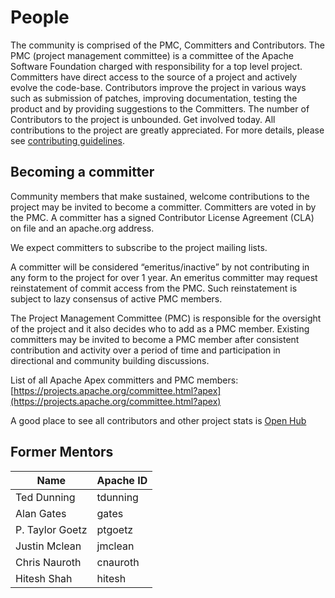 # People

The community is comprised of the PMC, Committers and Contributors. The PMC (project management committee) is a committee of the Apache Software Foundation charged with responsibility for a top level project. Committers have direct access to the source of a project and actively evolve the code-base. Contributors improve the project in various ways such as submission of patches, improving documentation, testing the product and by providing suggestions to the Committers. The number of Contributors to the project is unbounded. Get involved today. All contributions to the project are greatly appreciated. For more details, please see [contributing guidelines](contributing.html).

## Becoming a committer

Community members that make sustained, welcome contributions to the project may be invited to become a committer. Committers are voted in by the PMC. A committer has a signed Contributor License Agreement (CLA) on file and an apache.org address.

We expect committers to subscribe to the project mailing lists.

A committer will be considered “emeritus/inactive” by not contributing in any form to the project for over 1 year. An emeritus committer may request reinstatement of commit access from the PMC. Such reinstatement is subject to lazy consensus of active PMC members.

The Project Management Committee (PMC) is responsible for the oversight of the project and it also decides who to add as a PMC member. Existing committers may be invited to become a PMC member after consistent contribution and activity over a period of time and participation in directional and community building discussions.

List of all Apache Apex committers and PMC members:  [https://projects.apache.org/committee.html?apex](https://projects.apache.org/committee.html?apex)

A good place to see all contributors and other project stats is [Open Hub](https://www.openhub.net/p/apache-apex)

## Former Mentors

| Name | Apache ID |
| --- | --- | 
| Ted Dunning | tdunning |
| Alan Gates | gates | 
| P. Taylor Goetz | ptgoetz | 
| Justin Mclean | jmclean | 
| Chris Nauroth | cnauroth | 
| Hitesh Shah | hitesh | 

